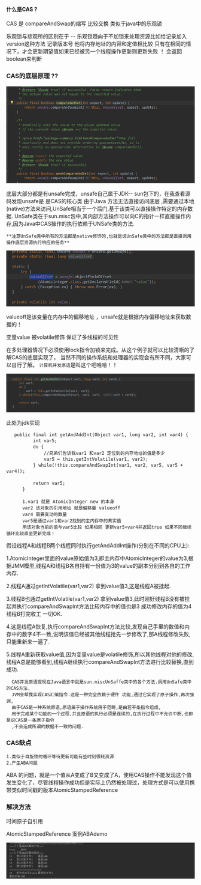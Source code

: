 #### 什么是CAS ? 

CAS 是 compareAndSwap的缩写  比较交换 类似于java中的乐观锁

乐观锁与悲观所的区别在于 -- 乐观锁趋向于不加锁来处理资源比如给记录加入version这种方法 记录版本号 他将内存地址的内容和定值相比较
只有在相同的情况下，才会更新期望值如果已经被另一个线程操作更新则更新失败 ！ 会返回boolean来判断

### CAS的底层原理 ??

   ![整体流程](https://raw.githubusercontent.com/qiurunze123/imageall/master/casunsafe.png)
 
底层大部分都是有unsafe完成，unsafe自己属于JDK-- sun包下的，在我查看源码发现unsafe是 是CAS的核心类 
由于Java 方法无法直接访问底层 ,需要通过本地(native)方法来访问,UnSafe相当于一个后门,基于该类可以直接操作特定的内存数据.
UnSafe类在于sun.misc包中,其内部方法操作可以向C的指针一样直接操作内存,因为Java中CAS操作的执行依赖于UNSafe类的方法.

`**注意UnSafe类中所有的方法都是native修饰的,也就是说UnSafe类中的方法都是直接调用操作底层资源执行响应的任务**` 
  
  ![整体流程](https://raw.githubusercontent.com/qiurunze123/imageall/master/casunsafe2.png)
  
  valueoff是该变量在内存中的偏移地址 ，unsafe就是根据内存偏移地址来获取数据的！

  变量value 被volatile修饰 保证了多线程的可见性  
  
  在多处理器情况下必须使用lock指令加锁来完成。从这个例子就可以比较清晰的了解CAS的底层实现了，
  当然不同的操作系统和处理器的实现会有所不同，大家可以自行了解。 `计算机并发原语`是叫这个吧哈哈！！
  
  
   ![整体流程](https://raw.githubusercontent.com/qiurunze123/imageall/master/casunsafe3.png)
   
   此处为jdk实现 
   
       public final int getAndAddInt(Object var1, long var2, int var4) {
              int var5;
              do {
                  //兄弟们告诉我var1 和var2 定位到的内存地址的值是多少
                  var5 = this.getIntVolatile(var1, var2);
              } while(!this.compareAndSwapInt(var1, var2, var5, var5 + var4));
      
              return var5;
          }
          
          1.var1 就是 AtomicInteger new 的本身
          var2 该对象的引用地址 就是偏移量 valueoff
          var4 需要变动的数量
          var5是通过var1和var2找到的主内存中的真实值
          用该对象当前的值与var5比较 如果相同 更新var5+var4并返回true 如果不同继续循环比较直至更新完成！


  假设线程A和线程B两个线程同时执行getAndAddInt操作(分别在不同的CPU上):
 
1.AtomicInteger里面的value原始值为3,即主内存中AtomicInteger的value为3,根据JMM模型,线程A和线程B各自持有一份值为3的value的副本分别到各自的工作内存.
 
2.线程A通过getIntVolatile(var1,var2) 拿到value值3,这是线程A被挂起.
 
3.线程B也通过getIntVolatile(var1,var2) 拿到value值3,此时刚好线程B没有被挂起并执行compareAndSwapInt方法比较内存中的值也是3 成功修改内存的值为4 线程B打完收工 一切OK.
 
 4.这是线程A恢复,执行compareAndSwapInt方法比较,发现自己手里的数值和内存中的数字4不一致,说明该值已经被其他线程抢先一步修改了,那A线程修改失败,只能重新来一遍了.
 
 5.线程A重新获取value值,因为变量value是volatile修饰,所以其他线程对他的修改,线程A总是能够看到,线程A继续执行compareAndSwapInt方法进行比较替换,直到成功.

  
      CAS并发原语提现在Java语言中就是sun.miscUnSaffe类中的各个方法.调用UnSafe类中的CAS方法,
      JVM会帮我实现CAS汇编指令.这是一种完全依赖于硬件 功能,通过它实现了原子操作,再次强调,
      由于CAS是一种系统原语,原语属于操作系统用于范畴,是由若干条指令组成,
      用于完成某个功能的一个过程,并且原语的执行必须是连续的,在执行过程中不允许中断,也即是说CAS是一条原子指令
      ,不会造成所谓的数据不一致的问题.
  
### CAS缺点 

    1.类似于自旋锁的循环等待更新可能有些时刻很耗资源
    2.产生ABA问题

ABA 的问题，就是一个值从A变成了B又变成了A，使用CAS操作不能发现这个值发生变化了，尽管线程操作成功但是实际上仍然被处理过，处理方式是可以使用携带类似时间戳的版本AtomicStampedReference

### 解决方法 

 时间原子自引用
 
 AtomicStampedReference 案例ABAdemo
 
 
   ![整体流程](https://raw.githubusercontent.com/qiurunze123/imageall/master/casunsafe5.png)

